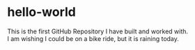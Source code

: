 # hello-world


This is the first GitHub Repository I have built and worked with.  
I am wishing I could be on a bike ride, but it is raining today.
